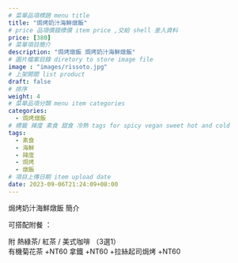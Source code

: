 ```yaml
---
# 菜單品項標題 menu title 
title: "焗烤奶汁海鮮燉飯"
# price 品項價錢標價 item price ,交給 shell 差入資料
price: [380] 
# 菜單項目簡介 
description: "焗烤燉飯 焗烤奶汁海鮮燉飯"
# 圖片檔案目錄 diretory to store image file
image : "images/rissoto.jpg" 
# 上架開關 list product 
draft: false
# 排序
weight: 4 
# 菜單品項分類 menu item categories 
categories:
  - 焗烤燉飯
# 標籤 辣度 素食 甜食 冷熱 tags for spicy vegan sweet hot and cold 
tags:
  - 素食
  - 海鮮
  - 辣度
  - 焗烤
  - 燉飯
# 項目上傳日期 item upload date 
date: 2023-09-06T21:24:09+08:00
---
```


焗烤奶汁海鮮燉飯 簡介


可搭配附餐 ： 

  附 熱綠茶/ 紅茶 / 美式咖啡 （3選1）\
  有機菊花茶 +NT60
  拿鐵 +NT60
  +拉絲起司焗烤 +NT60
